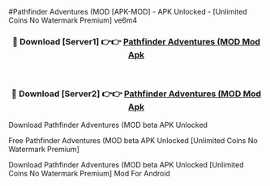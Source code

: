 #Pathfinder Adventures (MOD [APK-MOD] - APK Unlocked - [Unlimited Coins No Watermark Premium] ve6m4



<div align="center">

<h3>🔴 Download [Server1] 👉👉 <a href="https://momento.my/?title=Pathfinder_Adventures_(MOD">Pathfinder Adventures (MOD Mod Apk</a></h3><br>

<h3>🔴 Download [Server2] 👉👉 <a href="https://momento.my/?title=Pathfinder_Adventures_(MOD">Pathfinder Adventures (MOD Mod Apk</a></h3>
</div>



Download Pathfinder Adventures (MOD beta APK Unlocked

Free Pathfinder Adventures (MOD beta APK Unlocked [Unlimited Coins No Watermark Premium]

Download Pathfinder Adventures (MOD beta APK Unlocked [Unlimited Coins No Watermark Premium] Mod For Android

